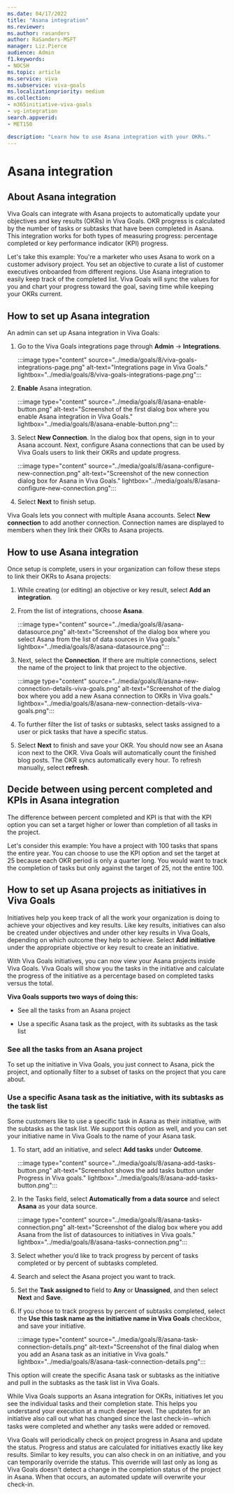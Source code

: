 ```yaml
---
ms.date: 04/17/2022
title: "Asana integration"
ms.reviewer: 
ms.author: rasanders
author: RaSanders-MSFT
manager: Liz.Pierce
audience: Admin
f1.keywords:
- NOCSH
ms.topic: article
ms.service: viva
ms.subservice: viva-goals
ms.localizationpriority: medium
ms.collection:  
- m365initiative-viva-goals
- vg-integration
search.appverid:
- MET150

description: "Learn how to use Asana integration with your OKRs."
---
```


# Asana integration

## About Asana integration

Viva Goals can integrate with Asana projects to automatically update your objectives and key results (OKRs) in Viva Goals. OKR progress is calculated by the number of tasks or subtasks that have been completed in Asana. This integration works for both types of measuring progress: percentage completed or key performance indicator (KPI) progress.

Let's take this example: You're a marketer who uses Asana to work on a customer advisory project. You set an objective to curate a list of customer executives onboarded from different regions. Use Asana integration to easily keep track of the completed list. Viva Goals will sync the values for you and chart your progress toward the goal, saving time while keeping your OKRs current.

## How to set up Asana integration

An admin can set up Asana integration in Viva Goals:

1. Go to the Viva Goals integrations page through **Admin** -> **Integrations**.
    
    :::image type="content" source="../media/goals/8/viva-goals-integrations-page.png" alt-text="Integrations page in Viva Goals." lightbox="../media/goals/8/viva-goals-integrations-page.png":::

2. **Enable** Asana integration.
    
    :::image type="content" source="../media/goals/8/asana-enable-button.png" alt-text="Screenshot of the first dialog box where you enable Asana integration in Viva Goals." lightbox="../media/goals/8/asana-enable-button.png":::

3. Select **New Connection**. In the dialog box that opens, sign in to your Asana account. Next, configure Asana connections that can be used by Viva Goals users to link their OKRs and update progress.
    
    :::image type="content" source="../media/goals/8/asana-configure-new-connection.png" alt-text="Screenshot of the new connection dialog box for Asana in Viva Goals." lightbox="../media/goals/8/asana-configure-new-connection.png":::

4. Select **Next** to finish setup.

Viva Goals lets you connect with multiple Asana accounts. Select **New connection** to add another connection. Connection names are displayed to members when they link their OKRs to Asana projects.

## How to use Asana integration

Once setup is complete, users in your organization can follow these steps to link their OKRs to Asana projects:

1. While creating (or editing) an objective or key result, select **Add an integration**.

2. From the list of integrations, choose **Asana**.
    
     :::image type="content" source="../media/goals/8/asana-datasource.png" alt-text="Screenshot of the dialog box where you select Asana from the list of data sources in Viva goals." lightbox="../media/goals/8/asana-datasource.png":::

3. Next, select the **Connection**. If there are multiple connections, select the name of the project to link that project to the objective.
    
    :::image type="content" source="../media/goals/8/asana-new-connection-details-viva-goals.png" alt-text="Screenshot of the dialog box where you add a new Asana connection to OKRs in Viva goals." lightbox="../media/goals/8/asana-new-connection-details-viva-goals.png":::

4. To further filter the list of tasks or subtasks, select tasks assigned to a user or pick tasks that have a specific status.

5. Select **Next** to finish and save your OKR. You should now see an Asana icon next to the OKR. Viva Goals will automatically count the finished blog posts. The OKR syncs automatically every hour. To refresh manually, select **refresh**.

## Decide between using percent completed and KPIs in Asana integration

The difference between percent completed and KPI is that with the KPI option you can set a target higher or lower than completion of all tasks in the project.

Let's consider this example: You have a project with 100 tasks that spans the entire year. You can choose to use the KPI option and set the target at 25 because each OKR period is only a quarter long. You would want to track the completion of tasks but only against the target of 25, not the entire 100. 

## How to set up Asana projects as initiatives in Viva Goals

Initiatives help you keep track of all the work your organization is doing to achieve your objectives and key results. Like key results, initiatives can also be created under objectives and under other key results in Viva Goals, depending on which outcome they help to achieve. Select **Add initiative** under the appropriate objective or key result to create an initiative.

With Viva Goals initiatives, you can now view your Asana projects inside Viva Goals. Viva Goals will show you the tasks in the initiative and calculate the progress of the initiative as a percentage based on completed tasks versus the total.

**Viva Goals supports two ways of doing this:**

- See all the tasks from an Asana project

- Use a specific Asana task as the project, with its subtasks as the task list

### See all the tasks from an Asana project

To set up the initiative in Viva Goals, you just connect to Asana, pick the project, and optionally filter to a subset of tasks on the project that you care about.

### Use a specific Asana task as the initiative, with its subtasks as the task list

Some customers like to use a specific task in Asana as their initiative, with the subtasks as the task list. We support this option as well, and you can set your initiative name in Viva Goals to the name of your Asana task.

1. To start, add an initiative, and select **Add tasks** under **Outcome**.
    
    :::image type="content" source="../media/goals/8/asana-add-tasks-button.png" alt-text="Screenshot shows the add tasks button under Progress in Viva goals." lightbox="../media/goals/8/asana-add-tasks-button.png":::

2. In the Tasks field, select **Automatically from a data source** and select **Asana** as your data source.
    
    :::image type="content" source="../media/goals/8/asana-tasks-connection.png" alt-text="Screenshot of the dialog box where you add Asana from the list of datasources to initiatives in Viva goals." lightbox="../media/goals/8/asana-tasks-connection.png":::

3. Select whether you’d like to track progress by percent of tasks completed or by percent of subtasks completed.

4. Search and select the Asana project you want to track.

5. Set the **Task assigned to** field to **Any** or **Unassigned**, and then select **Next** and **Save**.

6. If you chose to track progress by percent of subtasks completed, select the **Use this task name as the initiative name in Viva Goals** checkbox, and save your initiative.
    
    :::image type="content" source="../media/goals/8/asana-task-connection-details.png" alt-text="Screenshot of the final dialog when you add an Asana task as an initiative in Viva goals." lightbox="../media/goals/8/asana-task-connection-details.png":::

This option will create the specific Asana task or subtasks as the initiative and pull in the subtasks as the task list in Viva Goals.

While Viva Goals supports an Asana integration for OKRs, initiatives let you see the individual tasks and their completion state. This helps you understand your execution at a much deeper level. The updates for an initiative also call out what has changed since the last check-in⏤which tasks were completed and whether any tasks were added or removed.

Viva Goals will periodically check on project progress in Asana and update the status. Progress and status are calculated for initiatives exactly like key results. Similar to key results, you can also check in on an initiative, and you can temporarily override the status. This override will last only as long as Viva Goals doesn't detect a change in the completion status of the project in Asana. When that occurs, an automated update will overwrite your check-in.

